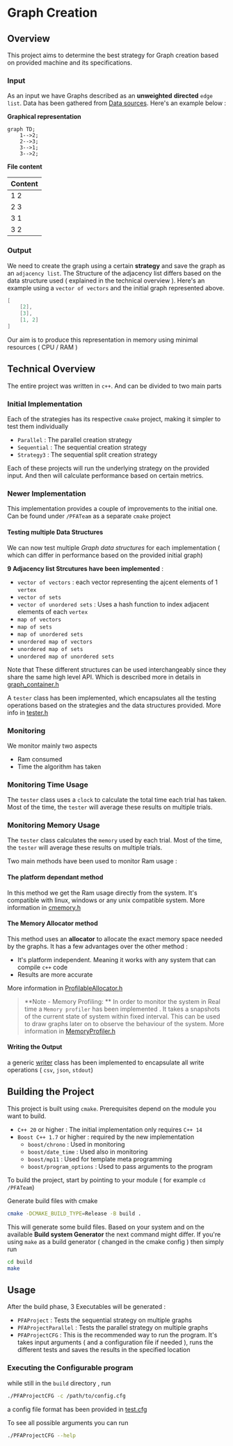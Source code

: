 # Graph Creation

## Overview 

This project aims to determine the best strategy for Graph creation based on provided machine and its specifications.

### Input 

As an input we have Graphs described as an **unweighted** **directed** `edge list`. Data has been gathered from [Data sources](./data_sources). Here's an example below :

**Graphical representation**

```mermaid
graph TD;
    1-->2;
    2-->3;
    3-->1;
    3-->2;

```

**File content**

| Content |
| ------- |
| 1 2     |
| 2 3     |
| 3 1     |
| 3 2     |

### Output 

We need to create the graph using a certain **strategy** and save the graph as an `adjacency list`. The Structure of the adjacency list differs based on the data structure used ( explained in the technical overview ). Here's an example using a `vector of vectors` and the initial graph represented above.

```cpp
[
    [2],
    [3],
    [1, 2]
]
```

Our aim is to produce this representation in memory using minimal resources ( CPU / RAM )


## Technical Overview

The entire project was written in `c++`. And can be divided to two main parts

### Initial Implementation

Each of the strategies has its respective `cmake` project, making it simpler to test them individually

- `Parallel` : The parallel creation strategy
- `Sequential` : The sequential creation strategy
- `Strategy3` : The sequential split creation strategy

Each of these projects will run the underlying strategy on the provided input. And then will calculate performance based on certain metrics.

### Newer Implementation

This implementation provides a couple of improvements to the initial one. Can be found under `/PFATeam` as a separate `cmake` project


#### Testing multiple Data Structures

We can now test multiple *Graph data structures* for each implementation ( which can differ in performance based on the provided initial graph)

**9 Adjacency list Strcutures have been implemented** : 

- `vector of vectors` : each vector representing the ajcent elements of 1 `vertex`
- `vector of sets`
- `vector of unordered sets` : Uses a hash function to index adjacent elements of each `vertex`
- `map of vectors`
- `map of sets`
- `map of unordered sets`
- `unordered map of vectors`
- `unordered map of sets`
- `unordered map of unordered sets`

Note that These different structures can be used interchangeably since they share the same high level API. Which is described more in details in [graph_container.h](./PFATeam/graph/graph_container.h)

A `tester` class has been implemented, which encapsulates all the testing operations based on the strategies and the data structures provided. More info in [tester.h](./PFATeam/tester.h)


### Monitoring

We monitor mainly two aspects 

- Ram consumed
- Time the algorithm has taken

### Monitoring Time Usage

The `tester` class uses a `clock` to calculate the total time each trial has taken. Most of the time, the `tester` will average these results on multiple trials.

### Monitoring Memory Usage

The `tester` class calculates the `memory` used by each trial. Most of the time, the `tester` will average these results on multiple trials.

Two main methods have been used to monitor Ram usage :

#### The platform dependant method 

In this method we get the Ram usage directly from the system. It's compatible with linux, windows or any unix compatible system. More information in [cmemory.h](./PFATeam/memory/cmemory.h)

#### The Memory Allocator method

This method uses an **allocator** to allocate the exact memory space needed by the graphs. It has a few advantages over the other method : 

- It's platform independent. Meaning it works with any system that can compile `c++` code
- Results are more accurate

More information in [ProfilableAllocator.h](./PFATeam/memory/ProfilableAllocator.h)

> **Note - Memory Profiling: ** In order to monitor the system in Real time a `Memory profiler` has been implemented . It takes a snapshots of the current state of system within fixed interval. This can be used to draw graphs later on to observe the behaviour of the system. More information in [MemoryProfiler.h](./PFATeam/memory/MemoryProfiler.h)

#### Writing the Output

a generic [writer](./PFATeam/writer/writer.h) class has been implemented to encapsulate all write operations ( `csv`, `json`, `stdout`)

## Building the Project

This project is built using `cmake`. Prerequisites depend on the module you want to build.

- `C++ 20` or higher : The initial implementation only requires `C++ 14`
- `Boost C++ 1.7` or higher : required by the new implementation
  - `boost/chrono` : Used in monitoring
  - `boost/date_time` : Used also in monitoring
  - `boost/mp11` : Used for template meta programming
  - `boost/program_options` : Used to pass arguments to the program

To build the project, start by pointing to your module ( for example `cd /PFATeam`) 

Generate build files with cmake 

```bash
cmake -DCMAKE_BUILD_TYPE=Release -B build .
```

This will generate some build files. Based on your system and on the available **Build system Generator** the next command might differ. If you're using `make` as a build generator ( changed in the cmake config ) then simply run

```bash
cd build
make
```


## Usage

After the build phase, 3 Executables will be generated :

- `PFAProject` : Tests the sequential strategy on multiple graphs
- `PFAProjectParallel` : Tests the parallel strategy on multiple graphs
- `PFAProjectCFG` : This is the recommended way to run the program. It's takes input arguments ( and a configuration file if needed ), runs the different tests and saves the results in the specified location

### Executing the Configurable program

while still in the `build` directory , run 

```bash
./PFAProjectCFG -c /path/to/config.cfg
```

a config file format has been provided in [test.cfg](./PFATeam/test.cfg)

To see all possible arguments you can run 

```bash
./PFAProjectCFG --help
```
